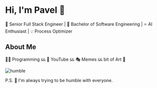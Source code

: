 # Hi, I'm Pavel :robot:

👷 Senior Full Stack Engineer | 🔬 Bachelor of Software Engineering | ⭐ AI Enthusiast | 💡 Process Optimizer

## About Me

🧑‍💻 Programming `&&` 👀 YouTube `&&` 🎭 Memes  `&&` bit of Art 🎨

![humble](https://www.dropbox.com/scl/fi/6k2p6jo65jxn795lwlm0a/wonderful.png?rlkey=74uw4nx99g78zdvbaz7z863f9&raw=1)

P.S. 🌝 I'm always trying to be humble with everyone.
